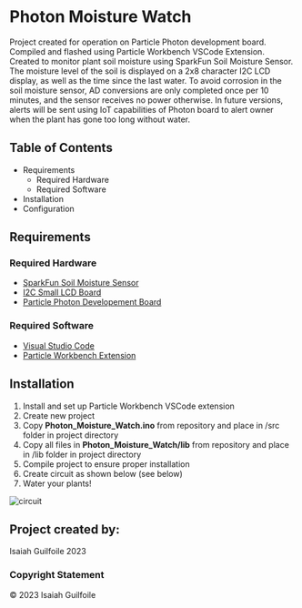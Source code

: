 # Photon Moisture Watch

Project created for operation on Particle Photon development board. 
Compiled and flashed using Particle Workbench VSCode Extension. 
Created to monitor plant soil moisture using SparkFun Soil Moisture Sensor. 
The moisture level of the soil is displayed on a 2x8 character I2C LCD display, as well as the time since the last water. 
To avoid corrosion in the soil moisture sensor, AD conversions are only completed once per 10 minutes, and the sensor receives no power otherwise. 
In future versions, alerts will be sent using IoT capabilities of Photon board to alert owner when the plant has gone too long without water.


## Table of Contents

- Requirements
    - Required Hardware
    - Required Software
- Installation
- Configuration


## Requirements

### Required Hardware

- [SparkFun Soil Moisture Sensor](https://www.sparkfun.com/products/13322)
- [I2C Small LCD Board](https://international.switch-science.com/catalog/1405/)
- [Particle Photon Developement Board](https://www.adafruit.com/product/2721)


### Required Software

- [Visual Studio Code](https://code.visualstudio.com/download)
- [Particle Workbench Extension](https://www.particle.io/workbench/)


## Installation

1. Install and set up Particle Workbench VSCode extension
2. Create new project
3. Copy **Photon_Moisture_Watch.ino** from repository and place in /src folder in project directory
4. Copy all files in **Photon_Moisture_Watch/lib** from repository and place in /lib folder in project directory
5. Compile project to ensure proper installation
6. Create circuit as shown below (see below)
7. Water your plants!

![circuit](https://github.com/isaguilfoile/Photon_Moisture_Watch/assets/118629718/fd822386-a774-4344-a520-9dfce3a240a3)


## Project created by:

Isaiah Guilfoile 2023


### Copyright Statement

© 2023 Isaiah Guilfoile
